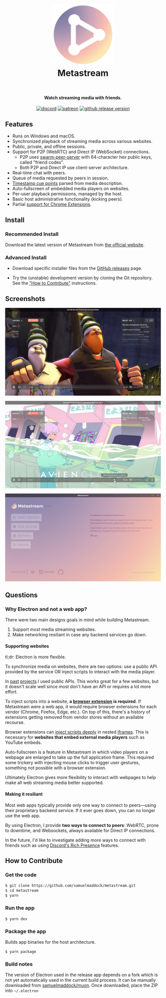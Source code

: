 <h1 align="center">
  <br>
  <a href="https://getmetastream.com">
    <img src="./resources/icon.png" alt="Metastream" width="200">
  </a>
  <br>
  Metastream
  <br>
  <br>
</h1>

<h4 align="center">Watch streaming media with friends.</h4>

<p align="center">
  <a href="https://discord.gg/nfwPRb9"><img src="https://img.shields.io/badge/discord-chat-brightgreen.svg" alt="discord"></a>
  <a href="https://www.patreon.com/metastream"><img src="https://img.shields.io/badge/patreon-donate-brightgreen.svg" alt="patreon"></a>
	<a href="https://github.com/samuelmaddock/metastream/releases"><img src="https://img.shields.io/github/release/samuelmaddock/metastream.svg" alt="github release version"></a>
</p>

## Features

- Runs on Windows and macOS.
- Synchronized playback of streaming media across various websites.
- Public, private, and offline sessions.
- Support for P2P (WebRTC) and Direct IP (WebSocket) connections.
	- P2P uses [swarm-peer-server](https://github.com/samuelmaddock/swarm-peer-server) with 64-character hex public keys, called "friend codes".
	- Both P2P and Direct IP use client-server architecture.
- Real-time chat with peers.
- Queue of media requested by peers in session.
- [Timestamp cue points](./resources/screenshots/screenshot2.png) parsed from media description.
- Auto-fullscreen of embedded media players on websites.
- Per-user playback permissions, managed by the host.
- Basic host administrative functionality (kicking peers).
- Partial [support for Chrome Extensions](./docs/extensions.md).

## Install

### Recommended Install

Download the latest version of Metastream from
[the official website](https://getmetastream.com).

### Advanced Install

- Download specific installer files from the [GitHub releases](https://github.com/samuelmaddock/metastream/releases) page.

- Try the (unstable) development version by cloning the Git repository. See the
  ["How to Contribute"](#how-to-contribute) instructions.

## Screenshots

![Screenshot1](./resources/screenshots/screenshot1.png)

![Screenshot2](./resources/screenshots/screenshot2.png)

![Screenshot3](./resources/screenshots/screenshot3.png)

## Questions

### Why Electron and not a web app?

There were two main designs goals in mind while building Metastream.
1. Support most media streaming websites.
1. Make networking resiliant in case any backend services go down. 

#### Supporting websites

tl;dr: Electron is more flexible.

To synchronize media on websites, there are two options: use a public API provided by the service OR inject scripts to interact with the media player.

In [past](https://github.com/pixeltailgames/cinema) [projects](https://github.com/samuelmaddock/gm-mediaplayer) I used public APIs. This works great for a few websites, but it doesn't scale well since most don't have an API or requires a lot more effort.

To inject scripts into a website, **a [browser extension](https://developer.chrome.com/extensions) is required**. If Metastream were a web app, it would require browser extensions for each vendor (Chrome, Firefox, Edge, etc.). On top of this, there's a history of extensions getting removed from vendor stores without an available recourse.

Browser extensions can [inject scripts deeply](https://developer.chrome.com/extensions/content_scripts#frames) in nested [iframes](https://developer.mozilla.org/en-US/docs/Web/HTML/Element/iframe). This is necessary for **websites that embed external media players** such as YouTube embeds.

Auto-fullscreen is a feature in Metastream in which video players on a webpage are enlarged to take up the full application frame. This required some trickery with injecting mouse clicks to trigger user gestures, something not possible with a browser extension.

Ultimately Electron gives more flexibility to interact with webpages to help make all web streaming media better supported.

#### Making it resiliant

Most web apps typically provide only one way to connect to peers—using their proprietary backend service. If it ever goes down, you can no longer use the web app.

By using Electron, I provide **two ways to connect to peers**: WebRTC, prone to downtime, and Websockets, always available for Direct IP connections.

In the future, I'd like to investigate adding more ways to connect with friends such as using [Discord's Rich Presence](https://discordapp.com/developers/docs/rich-presence/how-to) features.

## How to Contribute

### Get the code

```
$ git clone https://github.com/samuelmaddock/metastream.git
$ cd metastream
$ yarn
```

### Run the app

```
$ yarn dev
```

### Package the app

Builds app binaries for the host architecture.

```
$ yarn package
```

### Build notes

The version of Electron used in the release app depends on a fork which is not yet automatically used in the current build process. It can be manually downloaded from [samuelmaddock/muon](https://github.com/samuelmaddock/muon/releases). Once downloaded, place the ZIP into `~/.electron`
